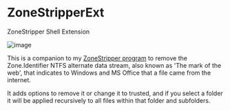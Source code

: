# ZoneStripperExt
ZoneStripper Shell Extension

![image](https://github.com/user-attachments/assets/0d80b99b-c727-4561-bc46-9e3846a73ba3)


This is a companion to my [ZoneStripper program](https://github.com/fafalone/ZoneStripper) to remove the Zone.Identifier NTFS alternate data stream, also known as 'The mark of the web', that indicates to Windows and MS Office that a file came from the internet.

It adds options to remove it or change it to trusted, and if you select a folder it will be applied recursively to all files within that folder and subfolders.
